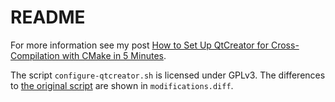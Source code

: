 # README

For more information see my post [How to Set Up QtCreator for Cross-Compilation with CMake in 5 Minutes](https://embeddeduse.com/2021/03/29/how-to-set-up-qtcreator-for-cross-compilation-with-cmake-in-5-minutes).

The script `configure-qtcreator.sh` is licensed under GPLv3. The differences to [the original script](https://code.qt.io/cgit/yocto/meta-boot2qt.git/tree/meta-boot2qt/files/configure-qtcreator.sh) are shown in `modifications.diff`.